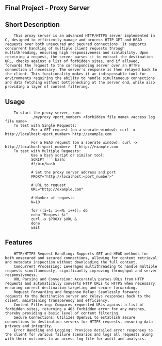 ## Final Project - Proxy Server 

## Short Description
        This proxy server is an advanced HTTP/HTTPS server implemented in C, designed to efficiently manage and process HTTP GET and HEAD requests over both unsecured and secured connections. It supports concurrent handling of multiple client requests through multithreading, ensuring high responsiveness and scalability. Upon receiving a request, the server parses it to extract the destination URL, checks against a list of forbidden sites, and if allowed, forwards the request to the corresponding server over an HTTPS connection if necessary. The server's response is then relayed back to the client. This functionality makes it an indispensable tool for environments requiring the ability to handle simultaneous connections and data fetching without bottlenecking at the server end, while also providing a layer of content filtering.

## Usage
        To start the proxy server, run:
                ./myproxy <port_number> <forbidden file name> <access log file name>
        To test with Single Requests: 
                For a GET request (on a seprate window): curl -x http://localhost:<port_number> http://example.com
                
                For a HEAD request (on a sperate window): curl -x http://localhost:<port_number> -I http://example.com
        To test with Multiple Requests:
                Use a bash script or similar tool: 
                SCRIPT ``` bash: 
                #!/bin/bash

                # Set the proxy server address and port
                PROXY="http://localhost:<port_number>"

                # URL to request
                URL="http://example.com"

                # Number of requests
                N=10

                for ((i=1; i<=N; i++)); do
                echo "Request $i"
                curl -x $PROXY $URL &
                done
                wait
## Features
        HTTP/HTTPS Request Handling: Supports GET and HEAD methods for both unsecured and secured connections, allowing for content retrieval and metadata inspection without downloading the full content.
        Concurrent Processing: Leverages multithreading to handle multiple requests simultaneously, significantly improving throughput and server responsiveness.
        URL Parsing and Conversion: Accurately parses URLs from HTTP requests and automatically converts HTTP URLs to HTTPS when necessary, ensuring correct destination targeting and secure forwarding.
        Request Forwarding and Response Relay: Seamlessly forwards requests to the destination server and relays responses back to the client, maintaining transparency and efficiency.
        Content Filtering: Compares requested URLs against a list of forbidden sites, returning a 403 Forbidden error for any matches, thereby providing a basic level of content filtering.
        Secure Connections: Utilizes OpenSSL to establish secure connections to destination servers for HTTPS requests, ensuring data privacy and integrity.
        Error Handling and Logging: Provides detailed error responses to the client for various failure scenarios and logs all requests along with their outcomes to an access log file for audit and analysis.